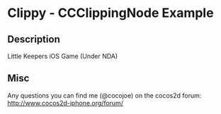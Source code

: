 Clippy - CCClippingNode Example
=================

Description
-----------

Little Keepers iOS Game (Under NDA)
  
Misc
----

Any questions you can find me (@cocojoe) on the cocos2d forum: 
http://www.cocos2d-iphone.org/forum/ 
